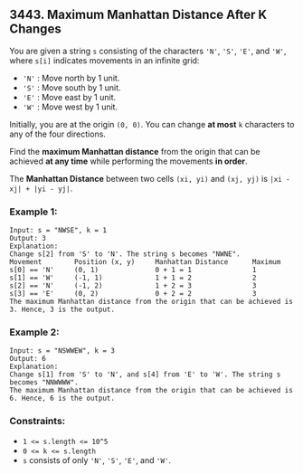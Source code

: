 ## 3443. Maximum Manhattan Distance After K Changes

You are given a string ```s``` consisting of the characters ```'N'```, ```'S'```, ```'E'```, and ```'W'```, where ```s[i]``` indicates movements in an infinite grid:

* ```'N'``` : Move north by 1 unit.
* ```'S'``` : Move south by 1 unit.
* ```'E'``` : Move east by 1 unit.
* ```'W'``` : Move west by 1 unit.

Initially, you are at the origin ```(0, 0)```. You can change **at most** ```k``` characters to any of the four directions.

Find the **maximum Manhattan distance** from the origin that can be achieved **at any time** while performing the movements **in order**.

The **Manhattan Distance** between two cells ```(xi, yi)``` and ```(xj, yj)``` is ```|xi - xj| + |yi - yj|```.

### Example 1:
```
Input: s = "NWSE", k = 1
Output: 3
Explanation:
Change s[2] from 'S' to 'N'. The string s becomes "NWNE".
Movement        Position (x, y)     Manhattan Distance      Maximum
s[0] == 'N'     (0, 1)              0 + 1 = 1               1
s[1] == 'W'     (-1, 1)             1 + 1 = 2               2
s[2] == 'N'     (-1, 2)             1 + 2 = 3               3
s[3] == 'E'     (0, 2)              0 + 2 = 2               3
The maximum Manhattan distance from the origin that can be achieved is 3. Hence, 3 is the output.
```
### Example 2:
```
Input: s = "NSWWEW", k = 3
Output: 6
Explanation:
Change s[1] from 'S' to 'N', and s[4] from 'E' to 'W'. The string s becomes "NNWWWW".
The maximum Manhattan distance from the origin that can be achieved is 6. Hence, 6 is the output.
```

### Constraints:

* ```1 <= s.length <= 10^5```
* ```0 <= k <= s.length```
* ```s``` consists of only ```'N'```, ```'S'```, ```'E'```, and ```'W'```.